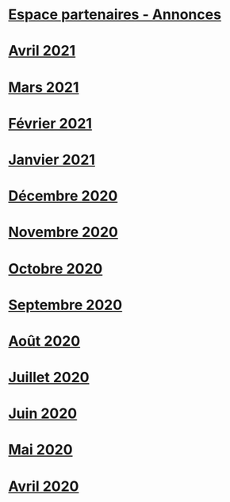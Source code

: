 # [Espace partenaires - Annonces](index.md)
# [Avril 2021](2021-april.md)
# [Mars 2021](2021-march.md)
# [Février 2021](2021-february.md)
# [Janvier 2021](2021-january.md)
# [Décembre 2020](2020-december.md)
# [Novembre 2020](2020-november.md)
# [Octobre 2020](2020-october.md)
# [Septembre 2020](2020-september.md)
# [Août 2020](2020-august.md)
# [Juillet 2020](2020-july.md)
# [Juin 2020](2020-june.md)
# [Mai 2020](2020-may.md)
# [Avril 2020](2020-april.md)
